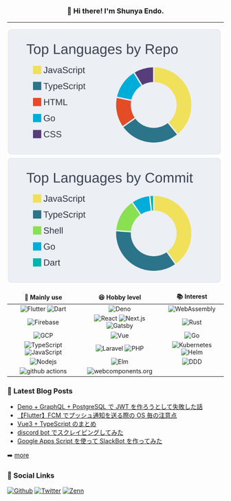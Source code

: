 <h3 align="center">👨 Hi there! I'm Shunya Endo. </h3>

---


<img alt="Github" src="https://raw.githubusercontent.com/esh2n/esh2n/master/profile-summary-card-output/nord_bright/1-repos-per-language.svg" />

<img alt="Github" src="https://raw.githubusercontent.com/esh2n/esh2n/master/profile-summary-card-output/nord_bright/2-most-commit-language.svg" />


<table>
  <thead align="center">
    <tr border: none;>
      <td><b>🦾 Mainly use </b></td>
      <td><b>😆 Hobby level</b></td>
      <td><b>📚 Interest</b></td>
    </tr>
  </thead>
  <tbody>
    <tr>
      <td align="center"><img alt="Flutter" src="https://img.shields.io/badge/Flutter-02569b.svg?&style=flat-square&logo=Flutter&logoColor=white"/> <img alt="Dart" src="https://img.shields.io/badge/Dart-0175C2.svg?&style=flat-square&logo=Dart&logoColor=white"/></td>
      <td align="center"><img alt="Deno" src="https://img.shields.io/badge/Deno-000000.svg?&style=flat-square&logo=Deno&logoColor=white"/></td>
      <td align="center"><img alt="WebAssembly" src="https://img.shields.io/badge/-WebAssembly-654FF0?style=flat-square&logo=WebAssembly&logoColor=white" /></td>
	</tr>
      <td align="center"><img alt="Firebase" src="https://img.shields.io/badge/Firebase-FFCA28.svg?&style=flat-square&logo=Firebase&logoColor=white"/></td>
      <td align="center"><img alt="React" src="https://img.shields.io/badge/-React-45b8d8?style=flat-square&logo=react&logoColor=white" /> <img alt="Next.js" src="https://img.shields.io/badge/-Next.js-000000?style=flat-square&logo=Next.js&logoColor=white" /> <img alt="Gatsby" src="https://img.shields.io/badge/-Gatsby-663399?style=flat-square&logo=Gatsby&logoColor=white" /></td>
      <td align="center"><img alt="Rust" src="https://img.shields.io/badge/-Rust-000000?style=flat-square&logo=Rust&logoColor=white" /></td>
	</tr>
      <td align="center"><img alt="GCP" src="https://img.shields.io/badge/GCP-4285F4.svg?&style=flat-square&logo=Google Cloud&logoColor=white"/></td>
      <td align="center"><img alt="Vue" src="https://img.shields.io/badge/-Vue.js-4FC08D?style=flat-square&logo=Vue.js&logoColor=white" /></td>
      <td align="center"><img alt="Go" src="https://img.shields.io/badge/-Go-00ADD8?style=flat-square&logo=Go&logoColor=white" /></td>
	</tr>
      <td align="center"><img alt="TypeScript" src="https://img.shields.io/badge/TypeScript-3178C6.svg?&style=flat-square&logo=TypeScript&logoColor=white"/> <img alt="JavaScript" src="https://img.shields.io/badge/-JavaScript-F7DF1E?style=flat-square&logo=JavaScript&logoColor=white" /></td>
      <td align="center"><img alt="Laravel" src="https://img.shields.io/badge/-Laravel-FF2D20?style=flat-square&logo=Laravel&logoColor=white" /> <img alt="PHP" src="https://img.shields.io/badge/-PHP-777BB4?style=flat-square&logo=PHP&logoColor=white" /></td>
      <td align="center"><img alt="Kubernetes" src="https://img.shields.io/badge/-Kubernetes-326CE5?style=flat-square&logo=Kubernetes&logoColor=white" /> <img alt="Helm" src="https://img.shields.io/badge/-Helm-0F1689?style=flat-square&logo=Helm&logoColor=white" /></td>
	</tr>
      <td align="center"><img alt="Nodejs" src="https://img.shields.io/badge/-Node.js-43853d?style=flat-square&logo=Node.js&logoColor=white" /></td>
      <td align="center"><img alt="Elm" src="https://img.shields.io/badge/-Elm-1293D8?style=flat-square&logo=Elm&logoColor=white" /></td>
      <td align="center"><img alt="DDD" src="https://img.shields.io/badge/-DDD-000000?style=flat-square&logo=DDD&logoColor=white" /></td>
	</tr>
      <td align="center"><img alt="github actions" src="https://img.shields.io/badge/-Github_Actions-2088FF?style=flat-square&logo=github-actions&logoColor=white" /></td>
      <td align="center"><img alt="webcomponents.org" src="https://img.shields.io/badge/-Web Components-29ABE2?style=flat-square&logo=webcomponents.org&logoColor=white" /></td>
      <td align="center"></td>
	</tr>
  </tbody>
</table>

### 📕 Latest Blog Posts

- [Deno + GraphQL + PostgreSQL で JWT を作ろうとして失敗した話](https://www.esh2n.com/posts/deno-tutorial.html)
- [【Flutter】FCM でプッシュ通知を送る際の OS 毎の注意点](https://www.esh2n.com/posts/fcm.html)
- [Vue3 + TypeScript のまとめ](https://www.esh2n.com/posts/vue3-ts.html)
- [discord bot でスクレイピングしてみた](https://www.esh2n.com/posts/puppeteer-discordjs.html)
- [Google Apps Script を使って SlackBot を作ってみた](https://www.esh2n.com/posts/slack-bot.html)

➡️ [more](https://www.esh2n.com/)
### 👀 Social Links
<p>
<a href="https://github.com/esh2n" target="_blank"><img alt="Github" src="https://img.shields.io/badge/GitHub-%2312100E.svg?&style=for-the-badge&logo=Github&logoColor=white" /></a>
<a href="https://twitter.com/esh2n" target="_blank"><img alt="Twitter" src="https://img.shields.io/badge/twitter-%231DA1F2.svg?&style=for-the-badge&logo=twitter&logoColor=white" /></a>
<a href="https://zenn.dev/shunyaendoh1215" target="_blank"><img alt="Zenn" src="https://img.shields.io/badge/Zenn-3EA8FF.svg?&style=for-the-badge&logo=Zenn&logoColor=white" /></a>
</p>
